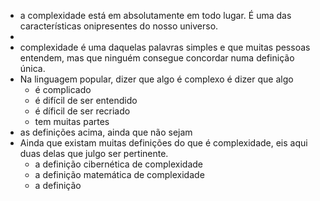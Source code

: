 - a complexidade está em absolutamente em todo lugar. É uma das características onipresentes do nosso universo.
-
- complexidade é uma daquelas palavras simples e que muitas pessoas entendem, mas que ninguém consegue concordar numa definição única.
- Na linguagem popular, dizer que algo é complexo é dizer que algo
	- é complicado
	- é difícil de ser entendido
	- é díficil de ser recriado
	- tem muitas partes
- as definições acima, ainda que não sejam
- Ainda que existam muitas definições do que é complexidade, eis aqui duas delas que julgo ser pertinente.
	- a definição cibernética de complexidade
	- a definição matemática de complexidade
	- a definição